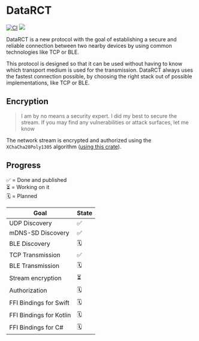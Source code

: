 # DataRCT

[![CI](https://github.com/julian-baumann/data-rct/actions/workflows/ci.yml/badge.svg)](https://github.com/julian-baumann/data-rct/actions/workflows/ci.yml)
![](https://www.repostatus.org/badges/latest/wip.svg)

DataRCT is a new protocol with the goal of establishing a secure and reliable connection between two nearby devices by using common technologies like TCP or BLE.

This protocol is designed so that it can be used without having to know which transport medium is used for the transmission. DataRCT always uses the fastest connection possible, by choosing the right stack out of possible implementations, like TCP or BLE.

## Encryption

> I am by no means a security expert. I did my best to secure the stream. If you may find any vulnerabilities or attack surfaces, let me know

The network stream is encrypted and authorized using the `XChaCha20Poly1305` algorithm ([using this crate](https://docs.rs/chacha20poly1305/0.10.1/chacha20poly1305/)).


## Progress

✅ = Done and published <br />
⏳ = Working on it  <br />
🗓 = Planned <br />

| Goal | State |
| --- | ----------- |
| UDP Discovery | ✅ |
| mDNS-SD Discovery | ✅ |
| BLE Discovery | 🗓 |
| TCP Transmission | ✅ |
| BLE Transmission | 🗓 |
| Stream encryption | ⏳ |
| Authorization | 🗓 |
| FFI Bindings for Swift | 🗓 |
| FFI Bindings for Kotlin | 🗓 |
| FFI Bindings for C# | 🗓 |
